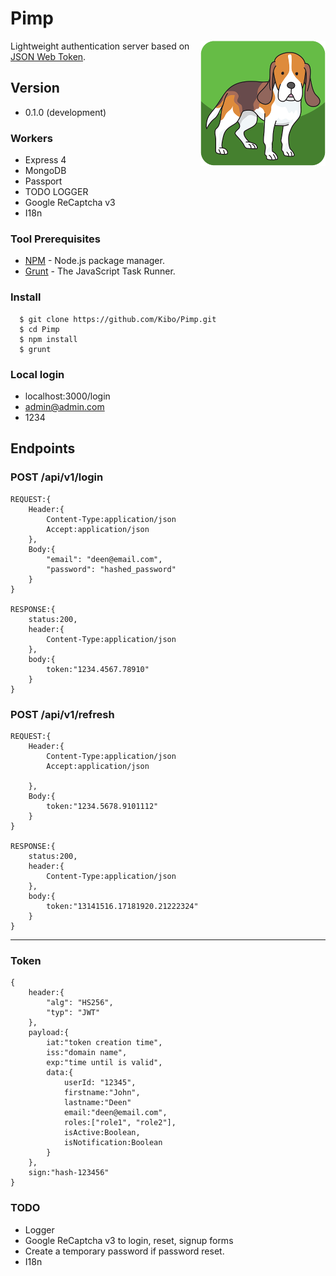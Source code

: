 # Pimp
<img align="right" src="https://raw.githubusercontent.com/Kibo/Pimp/master/public/img/pimp_logo_200.png">

Lightweight authentication server based on [JSON Web Token](https://jwt.io/introduction/).

## Version
- 0.1.0 (development)

### Workers
- Express 4
- MongoDB
- Passport
- TODO LOGGER
- Google ReCaptcha v3
- I18n

### Tool Prerequisites

- [NPM](https://npmjs.org) - Node.js package manager.
- [Grunt](http://gruntjs.com/) - The JavaScript Task Runner.

### Install
```
  $ git clone https://github.com/Kibo/Pimp.git
  $ cd Pimp
  $ npm install 
  $ grunt
```
### Local login
- localhost:3000/login
- admin@admin.com
- 1234

## Endpoints
### POST /api/v1/login
```
REQUEST:{
	Header:{
		Content-Type:application/json
		Accept:application/json
	},
	Body:{
		"email": "deen@email.com",
		"password": "hashed_password"
	}
}

RESPONSE:{
	status:200,
	header:{
		Content-Type:application/json
	},
	body:{		
		token:"1234.4567.78910"
	}
}
```

### POST /api/v1/refresh
```
REQUEST:{
	Header:{
		Content-Type:application/json
		Accept:application/json

	},
	Body:{
		token:"1234.5678.9101112" 
	}
}

RESPONSE:{
	status:200,
	header:{
		Content-Type:application/json
	},
	body:{		
		token:"13141516.17181920.21222324"
	}
}
```
***
### Token
```
{
	header:{
		"alg": "HS256",
		"typ": "JWT"
	},
	payload:{
		iat:"token creation time",
		iss:"domain name",
		exp:"time until is valid",
		data:{
			userId: "12345",
			firstname:"John",
			lastname:"Deen"
			email:"deen@email.com",
			roles:["role1", "role2"],
			isActive:Boolean,
			isNotification:Boolean
		}
    },
    sign:"hash-123456"
}
```

### TODO
- Logger
- Google ReCaptcha v3 to login, reset, signup forms
- Create a temporary password if password reset.
- I18n

